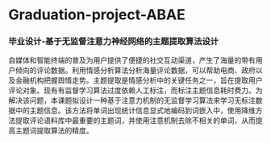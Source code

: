 # Graduation-project-ABAE

### 毕业设计-基于无监督注意力神经网络的主题提取算法设计

自媒体和智能终端的普及为用户提供了便捷的社交互动渠道，产生了海量的带有用户倾向的评论数据。利用情感分析算法分析海量评论数据，可以帮助电商、政府以及金融机构把握舆情走势。主题提取是情感分析中的关键任务之一，旨在提取用户评论对象。现有有监督学习算法过度依赖人工标注，而标注主题信息耗时费力。为解决该问题，本课题拟设计一种基于注意力机制的无监督学习算法来学习无标注数据中的主题信息。该方法将单词出现统计信息显式地编码到词嵌入中，使用降维方法提取评论语料库中最重要的主题词，并使用注意机制去除不相关的单词，从而提高主题词提取算法的精度。
